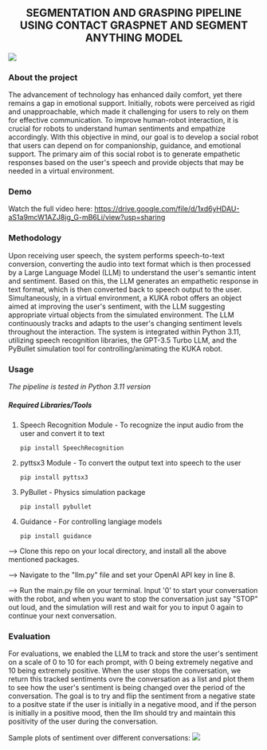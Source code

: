 <p align="center">
  <h2 align="center">SEGMENTATION AND GRASPING PIPELINE USING CONTACT GRASPNET AND SEGMENT ANYTHING MODEL</h2>
</p>

<img src="https://github.com/NirshalChandraSekar/Segmentation-and-Grasping/blob/cc3f69cdf154f75adbff375ed20350e29e39c3fd/image.png">

### About the project
The advancement of technology has enhanced daily comfort, yet there remains a gap in emotional support. Initially, robots were perceived as rigid and unapproachable, which made it challenging for users to rely on them for effective communication. To improve human-robot interaction, it is crucial for robots to understand human sentiments and empathize accordingly. With this objective in mind, our goal is to develop a social robot that users can depend on for companionship, guidance, and emotional support. The primary aim of this social robot is to generate empathetic responses based on the user's speech and provide objects that may be needed in a virtual environment.

### Demo
Watch the full video here: https://drive.google.com/file/d/1xd6yHDAU-aS1a9mcW1AZJ8jg_G-mB6Li/view?usp=sharing

### Methodology
Upon receiving user speech, the system performs speech-to-text conversion, converting the audio into text format which is then processed by a Large Language Model (LLM) to understand the user's semantic intent and sentiment. Based on this, the LLM generates an empathetic response in text format, which is then converted back to speech output to the user. Simultaneously, in a virtual environment, a KUKA robot offers an object aimed at improving the user's sentiment, with the LLM suggesting appropriate virtual objects from the simulated environment. The LLM continuously tracks and adapts to the user's changing sentiment levels throughout the interaction. The system is integrated within Python 3.11, utilizing speech recognition libraries, the GPT-3.5 Turbo LLM, and the PyBullet simulation tool for controlling/animating the KUKA robot.

### Usage
*The pipeline is tested in Python 3.11 version*
##### Required Libraries/Tools
1) Speech Recognition Module - To recognize the input audio from the user and convert it to text
   ```
   pip install SpeechRecognition
   ```
2) pyttsx3 Module - To convert the output text into speech to the user
   ```
   pip install pyttsx3
   ```
3) PyBullet - Physics simulation package
   ```
   pip install pybullet
   ```
4) Guidance - For controlling langiage models
   ```
   pip install guidance
   ```
--> Clone this repo on your local directory, and install all the above mentioned packages. 

--> Navigate to the "llm.py" file and set your OpenAI API key in line 8.

--> Run the main.py file on your terminal. Input '0' to start your conversation with the robot, and when you want to stop the conversation just say "STOP" out loud, and the simulation will rest and wait for you to input 0 again to continue your next conversation.

### Evaluation
For evaluations, we enabled the LLM to track and store the user's sentiment on a scale of 0 to 10 for each prompt, with 0 being extremely negative and 10 being extremely positive. When the user stops the conversation, we return this tracked sentiments ovre the conversation as a list and plot them to see how the user's sentiment is being changed over the period of the conversation. The goal is to try and flip the sentiment from a negative state to a positve state if the user is initially in a negative mood, and if the person is initially in a positive mood, then the llm should try and maintain this positivity of the user during the conversation.

Sample plots of sentiment over different conversations:
<img src="https://github.com/NirshalNiru/Human-Robot-Interaction-using-LLM/blob/b8673fd4ec24afbbebf980239f22380117c6f870/plots.png">

